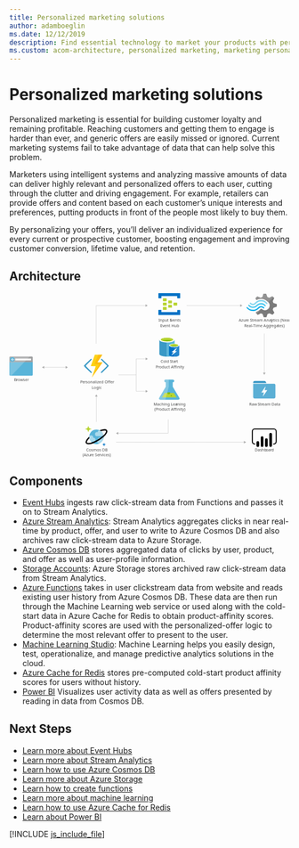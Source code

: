 ```yaml
---
title: Personalized marketing solutions
author: adamboeglin
ms.date: 12/12/2019
description: Find essential technology to market your products with personalized offers. Individualize your marketing for greater customer response using big-data insights.
ms.custom: acom-architecture, personalized marketing, marketing personalization, targeted marketing
---
```

# Personalized marketing solutions

Personalized marketing is essential for building customer loyalty and remaining profitable. Reaching customers and getting them to engage is harder than ever, and generic offers are easily missed or ignored. Current marketing systems fail to take advantage of data that can help solve this problem.

Marketers using intelligent systems and analyzing massive amounts of data can deliver highly relevant and personalized offers to each user, cutting through the clutter and driving engagement. For example, retailers can provide offers and content based on each customer’s unique interests and preferences, putting products in front of the people most likely to buy them.

By personalizing your offers, you’ll deliver an individualized experience for every current or prospective customer, boosting engagement and improving customer conversion, lifetime value, and retention.


## Architecture

<svg class="architecture-diagram" aria-labelledby="personalized-marketing" height="632.636" viewbox="0 0 1079.374 632.636" width="1079.374" xmlns="http://www.w3.org/2000/svg">
    <path d="M0 314.01a3.55 3.55 0 003.609 3.49H86.44a3.55 3.55 0 003.61-3.489V259.52H0z" fill="#59b4d9"/>
    <path d="M86.44 243.4H3.62A3.55 3.55 0 000 246.84v18.48h90.06v-18.47a3.55 3.55 0 00-3.62-3.45" fill="#a0a1a2"/>
    <path d="M3.63 243.4A3.55 3.55 0 000 246.85v67.17a3.55 3.55 0 003.609 3.49H7.57l71-74.15z" fill="#fff" opacity=".2" style="isolation:isolate"/>
    <path fill="#fff" d="M23.16 251.66h60.65v6.86H23.16z"/>
    <path d="M20.37 254.98a8.64 8.64 0 01-8.79 8.48 8.5 8.5 0 11-.57-17h.57a8.64 8.64 0 018.79 8.48" fill="#59b4d9"/>
    <path fill="#fff" d="M10.66 255.93l3.98 4.06h-2.16l-5.33-4.9 5.31-4.9h2.16l-3.96 4.04h9.71v1.7h-9.71z"/>
    <path d="M654.32 401.85l-25.15-42.05v-17h.45a5.263 5.263 0 10.37-10.52h-27.8a5.265 5.265 0 10-.48 10.52h.93v17l-25.14 42.05c-2.76 4.61-.5 8.39 5 8.39h66.79c5.53 0 7.79-3.78 5.03-8.39z" fill="#59b4d9"/>
    <path fill="#b8d432" d="M598.21 383.75l-10.38 17.35h56.16l-10.38-17.35h-35.4z"/>
    <path d="M614 388.91a5 5 0 005.07-4.9 4.73 4.73 0 00-.52-2.14h-9.12a4.72 4.72 0 00-.52 2.14 5 5 0 005.09 4.9z" fill="#7fba00"/>
    <ellipse cx="623.54" cy="394.57" fill="#7fba00" rx="2.49" ry="2.4"/>
    <path d="M577.5 401.85l25.15-42.05v-17h-.45a5.263 5.263 0 11-.37-10.52H614v27.41l-13.25 50.58h-18.24c-5.51-.03-7.77-3.81-5.01-8.42z" fill="#fff" opacity=".25" style="isolation:isolate"/>
    <path d="M577.63 179.32V234c0 5.76 13.18 10.3 29.33 10.3v-65z" fill="#3999c6"/>
    <path d="M606.65 244.3h.47c16.32 0 29.33-4.54 29.33-10.3v-54.68h-29.8z" fill="#59b4d9"/>
    <path d="M636.46 179.32c0 5.6-13.18 10.3-29.33 10.3s-29.49-4.7-29.49-10.3 13.18-10.3 29.33-10.3 29.49 4.7 29.49 10.3" fill="#fff"/>
    <path d="M630.5 178.72c0 3.79-10.51 6.82-23.37 6.82s-23.53-3-23.53-6.82 10.51-6.82 23.37-6.82 23.53 3 23.53 6.82" fill="#7fba00"/>
    <path d="M625.48 182.8c3.14-1.21 4.86-2.57 4.86-4.09 0-3.79-10.51-6.82-23.37-6.82s-23.37 3-23.37 6.82c0 1.51 1.88 3 4.86 4.09 4.23-1.67 11-2.57 18.51-2.57s14.28 1.06 18.51 2.57" fill="#b8d432"/>
    <path d="M615 200.98v36.51c0 3.79 8.78 6.82 19.61 6.82v-43.33z" fill="#0072c6"/>
    <path d="M634.26 244.3h.31c10.82 0 19.61-3 19.61-6.82v-36.5h-19.92z" fill="#0072c6"/>
    <path d="M634.26 244.3h.31c10.82 0 19.61-3 19.61-6.82v-36.5h-19.92z" fill="#fff" opacity=".15" style="isolation:isolate"/>
    <path d="M654.19 200.98c0 3.79-8.78 6.82-19.61 6.82s-19.61-3-19.61-6.82 8.78-6.82 19.61-6.82 19.61 3 19.61 6.82" fill="#fff"/>
    <path d="M650.11 200.53c0 2.42-7.06 4.54-15.53 4.54s-15.53-2-15.53-4.54c0-2.42 7.06-4.54 15.53-4.54s15.53 2.12 15.53 4.54" fill="#7fba00"/>
    <path d="M646.82 203.25c2-.76 3.29-1.67 3.29-2.73 0-2.42-7.06-4.54-15.53-4.54-8.63 0-15.53 2-15.53 4.54 0 1.06 1.26 2 3.29 2.73a42.09 42.09 0 0124.47 0" fill="#b8d432"/>
    <path fill="#fff" d="M645.24 223.09l-21.8 17.42 8.47-13.48h-7.37l21.8-17.27-8.47 13.33h7.37z"/>
    <text fill="#505050" font-family="SegoeUI, Segoe UI" font-size="14.81" style="isolation:isolate" transform="matrix(1.04 0 0 1 295.88 608.13)">
        Cosmos DB
    </text>
    <text fill="#505050" font-family="SegoeUI, Segoe UI" font-size="14.81" style="isolation:isolate" transform="matrix(1.04 0 0 1 281.81 627.87)">
        (Azu
    </text>
    <text fill="#505050" font-family="SegoeUI, Segoe UI" font-size="14.81" letter-spacing="-.01em" style="isolation:isolate" transform="matrix(1.04 0 0 1 311.95 627.87)">
        r
    </text>
    <text fill="#505050" font-family="SegoeUI, Segoe UI" font-size="14.81" style="isolation:isolate" transform="matrix(1.04 0 0 1 317.08 627.87)">
        e Se
    </text>
    <text fill="#505050" font-family="SegoeUI, Segoe UI" font-size="14.81" letter-spacing=".04em" style="isolation:isolate" transform="matrix(1.04 0 0 1 345.47 627.87)">
        r
    </text>
    <text fill="#505050" font-family="SegoeUI, Segoe UI" font-size="14.81" style="isolation:isolate" transform="matrix(1.04 0 0 1 351.42 627.87)">
        vices)
    </text>
    <g style="isolation:isolate" fill="#505050" font-family="SegoeUI, Segoe UI" font-size="14.81">
        <text style="isolation:isolate" transform="matrix(1.04 0 0 1 944.75 608.13)">
            Dashb
        </text>
        <text letter-spacing="-.01em" style="isolation:isolate" transform="matrix(1.04 0 0 1 987.682 608.13)">
            o
        </text>
        <text style="isolation:isolate" transform="matrix(1.04 0 0 1 996.5 608.13)">
            a
        </text>
        <text letter-spacing="-.01em" style="isolation:isolate" transform="matrix(1.04 0 0 1 1004.332 608.13)">
            r
        </text>
        <text style="isolation:isolate" transform="matrix(1.04 0 0 1 1009.479 608.13)">
            d
        </text>
    </g>
    <g style="isolation:isolate" fill="#505050" font-family="SegoeUI, Segoe UI" font-size="14.81">
        <text style="isolation:isolate" transform="matrix(1.04 0 0 1 18.01 338.48)">
            B
        </text>
        <text letter-spacing="-.01em" style="isolation:isolate" transform="matrix(1.04 0 0 1 26.84 338.48)">
            r
        </text>
        <text style="isolation:isolate" transform="matrix(1.04 0 0 1 31.988 338.48)">
            owser
        </text>
    </g>
    <text fill="#505050" font-family="SegoeUI, Segoe UI" font-size="14.81" style="isolation:isolate" transform="matrix(1.04 0 0 1 883.5 109.91)">
        Azu
    </text>
    <text fill="#505050" font-family="SegoeUI, Segoe UI" font-size="14.81" letter-spacing="-.01em" style="isolation:isolate" transform="matrix(1.04 0 0 1 909.01 109.91)">
        r
    </text>
    <text fill="#505050" font-family="SegoeUI, Segoe UI" font-size="14.81" style="isolation:isolate" transform="matrix(1.04 0 0 1 914.14 109.91)">
        e
    </text>
    <text fill="#505050" font-family="SegoeUI, Segoe UI" font-size="14.81" letter-spacing="-.029em" style="isolation:isolate" transform="matrix(1.04 0 0 1 926.36 109.91)">
        S
    </text>
    <text fill="#505050" font-family="SegoeUI, Segoe UI" font-size="14.81" style="isolation:isolate" transform="matrix(1.04 0 0 1 934.02 109.91)">
        t
    </text>
    <text fill="#505050" font-family="SegoeUI, Segoe UI" font-size="14.81" letter-spacing="-.01em" style="isolation:isolate" transform="matrix(1.04 0 0 1 939.21 109.91)">
        r
    </text>
    <text fill="#505050" font-family="SegoeUI, Segoe UI" font-size="14.81" style="isolation:isolate" transform="matrix(1.04 0 0 1 944.34 109.91)">
        eam Anal
    </text>
    <text fill="#505050" font-family="SegoeUI, Segoe UI" font-size="14.81" style="isolation:isolate" transform="matrix(1.04 0 0 1 1007.67 109.91)">
        y
    </text>
    <text fill="#505050" font-family="SegoeUI, Segoe UI" font-size="14.81" style="isolation:isolate" transform="matrix(1.04 0 0 1 1015.14 109.91)">
        tics (Near
    </text>
    <text fill="#505050" font-family="SegoeUI, Segoe UI" font-size="14.81" letter-spacing="-.029em" style="isolation:isolate" transform="matrix(1.04 0 0 1 904.46 129.65)">
        R
    </text>
    <text fill="#505050" font-family="SegoeUI, Segoe UI" font-size="14.81" style="isolation:isolate" transform="matrix(1.04 0 0 1 913.21 129.65)">
        eal-Time Agg
    </text>
    <text fill="#505050" font-family="SegoeUI, Segoe UI" font-size="14.81" letter-spacing="-.01em" style="isolation:isolate" transform="matrix(1.04 0 0 1 1004.03 129.65)">
        r
    </text>
    <text fill="#505050" font-family="SegoeUI, Segoe UI" font-size="14.81" style="isolation:isolate" transform="matrix(1.04 0 0 1 1009.16 129.65)">
        ega
    </text>
    <text fill="#505050" font-family="SegoeUI, Segoe UI" font-size="14.81" letter-spacing="-.01em" style="isolation:isolate" transform="matrix(1.04 0 0 1 1034.01 129.65)">
        t
    </text>
    <text fill="#505050" font-family="SegoeUI, Segoe UI" font-size="14.81" style="isolation:isolate" transform="matrix(1.04 0 0 1 1039.09 129.65)">
        es)
    </text>
    <path d="M626 37.77a1.34 1.34 0 01-1.277 1.4H613.31a1.34 1.34 0 01-1.45-1.4v-8.1a1.34 1.34 0 011.277-1.4H624.6a1.34 1.34 0 011.45 1.4zM646.29 46.16a1.34 1.34 0 01-1.277 1.4H633.56a1.34 1.34 0 01-1.45-1.4v-8.1a1.34 1.34 0 011.277-1.4h11.453a1.34 1.34 0 011.45 1.4zM626 54.54a1.34 1.34 0 01-1.277 1.4H613.31a1.34 1.34 0 01-1.45-1.4V46.4a1.34 1.34 0 011.277-1.4H624.6a1.34 1.34 0 011.4 1.277v.123zM605.78 29.4a1.34 1.34 0 01-1.277 1.4H592.75a1.34 1.34 0 01-1.45-1.4v-8.39a1.34 1.34 0 011.277-1.4H604c1.16 0 1.74.56 1.74 1.4z" fill="#b8d432"/>
    <path d="M656.42.05h-81a1.34 1.34 0 00-1.42 1.4v16.76a1.34 1.34 0 001.277 1.4h8.853a1.34 1.34 0 001.45-1.4v-7h60.72v7c0 .84.58 1.4 1.74 1.4h8.39a1.34 1.34 0 001.45-1.4V1.4A1.34 1.34 0 00656.6 0h-.173zM656.42 64.6H648a1.34 1.34 0 00-1.45 1.4v6.7h-61.03v-7c0-.84-.58-1.4-1.74-1.4h-8.38c-.87 0-1.45.56-1.45 1.68v16.5a1.34 1.34 0 001.277 1.4h81.193a1.34 1.34 0 001.45-1.4V66a1.34 1.34 0 00-1.277-1.4h-.173z" fill="#0072c6"/>
    <path d="M605.78 46.16a1.34 1.34 0 01-1.277 1.4H592.75a1.34 1.34 0 01-1.45-1.4v-8.39a1.34 1.34 0 011.277-1.4H604c1.16 0 1.74.56 1.74 1.4zM605.78 62.92a1.34 1.34 0 01-1.277 1.4H592.75a1.34 1.34 0 01-1.45-1.4v-8.38a1.34 1.34 0 011.277-1.4H604c1.16 0 1.74.56 1.74 1.4z" fill="#b8d432"/>
    <text fill="#505050" font-family="SegoeUI, Segoe UI" font-size="14.81" style="isolation:isolate" transform="matrix(1.04 0 0 1 574.24 109.91)">
        Input E
    </text>
    <text fill="#505050" font-family="SegoeUI, Segoe UI" font-size="14.81" letter-spacing="-.01em" style="isolation:isolate" transform="matrix(1.04 0 0 1 621.85 109.91)">
        v
    </text>
    <text fill="#505050" font-family="SegoeUI, Segoe UI" font-size="14.81" style="isolation:isolate" transform="matrix(1.04 0 0 1 629.11 109.91)">
        ents
    </text>
    <text fill="#505050" font-family="SegoeUI, Segoe UI" font-size="14.81" style="isolation:isolate" transform="matrix(1.04 0 0 1 581.03 129.65)">
        E
    </text>
    <text fill="#505050" font-family="SegoeUI, Segoe UI" font-size="14.81" letter-spacing="-.01em" style="isolation:isolate" transform="matrix(1.04 0 0 1 588.78 129.65)">
        v
    </text>
    <text fill="#505050" font-family="SegoeUI, Segoe UI" font-size="14.81" style="isolation:isolate" transform="matrix(1.04 0 0 1 596.04 129.65)">
        ent Hub
    </text>
    <text fill="#505050" font-family="SegoeUI, Segoe UI" font-size="14.81" style="isolation:isolate" transform="matrix(1.04 0 0 1 582.36 268.55)">
        Cold
    </text>
    <text fill="#505050" font-family="SegoeUI, Segoe UI" font-size="14.81" letter-spacing="-.029em" style="isolation:isolate" transform="matrix(1.04 0 0 1 617.79 268.55)">
        S
    </text>
    <text fill="#505050" font-family="SegoeUI, Segoe UI" font-size="14.81" style="isolation:isolate" transform="matrix(1.04 0 0 1 625.45 268.55)">
        ta
    </text>
    <text fill="#505050" font-family="SegoeUI, Segoe UI" font-size="14.81" letter-spacing=".029em" style="isolation:isolate" transform="matrix(1.04 0 0 1 638.45 268.55)">
        r
    </text>
    <text fill="#505050" font-family="SegoeUI, Segoe UI" font-size="14.81" style="isolation:isolate" transform="matrix(1.04 0 0 1 644.23 268.55)">
        t
    </text>
    <text fill="#505050" font-family="SegoeUI, Segoe UI" font-size="14.81" style="isolation:isolate" transform="matrix(1.04 0 0 1 563.25 288.3)">
        P
    </text>
    <text fill="#505050" font-family="SegoeUI, Segoe UI" font-size="14.81" letter-spacing="-.01em" style="isolation:isolate" transform="matrix(1.04 0 0 1 571.84 288.3)">
        r
    </text>
    <text fill="#505050" font-family="SegoeUI, Segoe UI" font-size="14.81" style="isolation:isolate" transform="matrix(1.04 0 0 1 576.97 288.3)">
        oduct Affinity
    </text>
    <text fill="#505050" font-family="SegoeUI, Segoe UI" font-size="14.81" style="isolation:isolate" transform="matrix(1.04 0 0 1 555.2 432.39)">
        Maching Lea
    </text>
    <text fill="#505050" font-family="SegoeUI, Segoe UI" font-size="14.81" style="isolation:isolate" transform="matrix(1.04 0 0 1 641.22 432.39)">
        r
    </text>
    <text fill="#505050" font-family="SegoeUI, Segoe UI" font-size="14.81" style="isolation:isolate" transform="matrix(1.04 0 0 1 646.52 432.39)">
        ning
    </text>
    <text fill="#505050" font-family="SegoeUI, Segoe UI" font-size="14.81" style="isolation:isolate" transform="matrix(1.04 0 0 1 558.64 452.13)">
        (P
    </text>
    <text fill="#505050" font-family="SegoeUI, Segoe UI" font-size="14.81" letter-spacing="-.01em" style="isolation:isolate" transform="matrix(1.04 0 0 1 571.85 452.13)">
        r
    </text>
    <text fill="#505050" font-family="SegoeUI, Segoe UI" font-size="14.81" style="isolation:isolate" transform="matrix(1.04 0 0 1 576.98 452.13)">
        oduct Affinity)
    </text>
    <text fill="#505050" font-family="SegoeUI, Segoe UI" font-size="14.81" style="isolation:isolate" transform="matrix(1.04 0 0 1 923.85 432.39)">
        Raw
    </text>
    <text fill="#505050" font-family="SegoeUI, Segoe UI" font-size="14.81" letter-spacing="-.029em" style="isolation:isolate" transform="matrix(1.04 0 0 1 956.11 432.39)">
        S
    </text>
    <text fill="#505050" font-family="SegoeUI, Segoe UI" font-size="14.81" style="isolation:isolate" transform="matrix(1.04 0 0 1 963.771 432.39)">
        t
    </text>
    <text fill="#505050" font-family="SegoeUI, Segoe UI" font-size="14.81" letter-spacing="-.01em" style="isolation:isolate" transform="matrix(1.04 0 0 1 968.96 432.39)">
        r
    </text>
    <text fill="#505050" font-family="SegoeUI, Segoe UI" font-size="14.81" style="isolation:isolate" transform="matrix(1.04 0 0 1 974.09 432.39)">
        eam Data
    </text>
    <text fill="#505050" font-family="SegoeUI, Segoe UI" font-size="14.81" letter-spacing="-.04em" style="isolation:isolate" transform="matrix(1.04 0 0 1 273.03 347.82)">
        P
    </text>
    <text fill="#505050" font-family="SegoeUI, Segoe UI" font-size="14.81" style="isolation:isolate" transform="matrix(1.04 0 0 1 281.05 347.82)">
        e
    </text>
    <text fill="#505050" font-family="SegoeUI, Segoe UI" font-size="14.81" letter-spacing=".01em" style="isolation:isolate" transform="matrix(1.04 0 0 1 289.07 347.82)">
        r
    </text>
    <text fill="#505050" font-family="SegoeUI, Segoe UI" font-size="14.81" style="isolation:isolate" transform="matrix(1.04 0 0 1 294.51 347.82)">
        sonalized Offer
    </text>
    <text fill="#505050" font-family="SegoeUI, Segoe UI" font-size="14.81" style="isolation:isolate" transform="matrix(1.04 0 0 1 317.04 367.56)">
        Logic
    </text>
    <path fill="none" stroke="#afafaf" stroke-miterlimit="10" stroke-width=".94" d="M132.8 285.26h85.24"/>
    <path fill="#afafaf" d="M134.26 290.27l-8.67-5.01 8.67-5.01v10.02zM216.58 290.27l8.67-5.01-8.67-5.01v10.02z"/>
    <path fill="none" stroke="#afafaf" stroke-miterlimit="10" stroke-width=".94" d="M334.25 194.38V47.55M525.61 47.72H334.77"/>
    <path fill="#afafaf" d="M524.14 42.71l8.68 5.01-8.68 5.01V42.71z"/>
    <path fill="none" stroke="#afafaf" stroke-miterlimit="10" stroke-width=".94" d="M890.38 47.6H682.69"/>
    <path fill="#afafaf" d="M888.92 42.59l8.67 5.01-8.67 5.01V42.59z"/>
    <path fill="none" stroke="#afafaf" stroke-miterlimit="10" stroke-width=".94" d="M904.58 573.35l-493.8-.12"/>
    <path fill="#afafaf" d="M903.11 568.34l8.68 5.01-8.68 5v-10.01z"/>
    <path fill="none" stroke="#afafaf" stroke-miterlimit="10" stroke-width=".94" d="M612.03 485.56v52.78M417.98 538.94h194.05"/>
    <path fill="#afafaf" d="M419.45 543.95l-8.67-5.01 8.67-5.01v10.02z"/>
    <path fill="none" stroke="#afafaf" stroke-miterlimit="10" stroke-width=".94" d="M981.7 155.39v151.68"/>
    <path fill="#afafaf" d="M976.69 305.6l5.01 8.68 5.01-8.68h-10.02z"/>
    <path d="M382.06 281.16a2.69 2.69 0 000-3.43l-4.61-4.61-20.53-19.93a2.33 2.33 0 00-3.27 0 2.26 2.26 0 000 3.43l21.57 21.13a2.52 2.52 0 010 3.43l-22 21.87a2.52 2.52 0 000 3.43 2.49 2.49 0 003.27 0l20.38-20.23.15-.15zM288 281.16a2.69 2.69 0 010-3.43l4.61-4.61 20.53-19.94a2.33 2.33 0 013.27 0 2.26 2.26 0 010 3.43l-21.13 21.13a2.52 2.52 0 000 3.43l21.57 21.87a2.52 2.52 0 010 3.43 2.49 2.49 0 01-3.27 0l-20.83-19.95-.15-.15z" fill="#3999c6"/>
    <path fill="#fcd116" d="M358.25 236.67h-29.01l-15.62 44.04 19.04.14-14.87 43.6 41.06-58.18h-19.94l19.34-29.6z"/>
    <path fill="#ff8c00" opacity=".3" style="isolation:isolate" d="M338.91 266.27l19.34-29.6h-15.17l-16.07 36.6 19.04.15-28.26 51.03 41.06-58.18h-19.94z"/>
    <path fill="none" d="M938.88 328.73h85.64v85.64h-85.64z"/>
    <path d="M989.46 344.79l-2.46-4.28a5.52 5.52 0 00-4.55-2.68h-38.22a5.37 5.37 0 00-5.35 5.35v2.94h51.39c-.27-.52-.55-.79-.81-1.33z" fill="#3596c5"/>
    <path d="M1021.31 348.81h-82.43v51.12a5.37 5.37 0 005.35 5.35h74.94a5.37 5.37 0 005.35-5.35v-46.3a5.29 5.29 0 00-3.21-4.82zm-28.64 25.42l-15.26 21.68c0 .27-.27.27-.53.27h-.27c-.27-.27-.53-.54-.27-.8l4-12.85h-8.83a.93.93 0 01-.53-.27v-.8l14.72-21.41c0-.27.27-.27.53-.27h.27c.27.27.53.54.27.8L983 373.17h9.1a.86.86 0 01.8.8.26.26 0 00-.27.25v.01h.04z" fill="#5bafd5"/>
    <path fill="none" stroke="#afafaf" stroke-miterlimit="10" stroke-width=".94" d="M488.39 252.72v124.19M526.15 252.72h-37.76"/>
    <path fill="#afafaf" d="M524.68 247.72l8.67 5-8.67 5.01v-10.01z"/>
    <path fill="none" stroke="#afafaf" stroke-miterlimit="10" stroke-width=".94" d="M526.15 377.44h-37.76"/>
    <path fill="#afafaf" d="M524.68 372.43l8.67 5.01-8.67 5.01v-10.02z"/>
    <path fill="none" stroke="#afafaf" stroke-miterlimit="10" stroke-width=".94" d="M488.39 314.28h-67.98M335.04 495.2v-98.78"/>
    <path fill="#afafaf" d="M340.05 397.89l-5.01-8.67-5 8.67h10.01z"/>
    <path d="M1018.07 582.25h-1.93v-3.85h1.93a7.44 7.44 0 007.43-7.43v-39.43a7.44 7.44 0 00-7.43-7.43h-73.13a7.44 7.44 0 00-7.43 7.43v39.43a7.44 7.44 0 007.43 7.43h1.93v3.86h-1.93a11.3 11.3 0 01-11.29-11.29v-39.43a11.3 11.3 0 0111.29-11.29h73.12a11.3 11.3 0 0111.29 11.29v39.43a11.3 11.3 0 01-11.29 11.29"/>
    <path d="M956.8 569.33a5.24 5.24 0 015.24 5.24v12.08a5.24 5.24 0 01-5.24 5.24 5.24 5.24 0 01-5.24-5.23v-12.09a5.24 5.24 0 015.24-5.24zM973.27 591.88a5.24 5.24 0 01-5.24-5.24v-31a5.24 5.24 0 0110.48 0v31a5.24 5.24 0 01-5.24 5.24M1006.22 591.73a5.24 5.24 0 01-5.24-5.24v-43.9a5.24 5.24 0 0110.48-.02v43.92a5.24 5.24 0 01-5.24 5.24M989.74 591.88a5.24 5.24 0 01-5.24-5.24v-23a5.24 5.24 0 1110.48-.02v23.02a5.24 5.24 0 01-5.24 5.24"/>
    <path d="M362.76 546.08a28 28 0 11-33.82-20.68h.06a27.9 27.9 0 0133.729 20.474v.006z" fill="#59b4d9"/>
    <path d="M331.56 563.87a7.44 7.44 0 00-7.41-7.47H323a7.4 7.4 0 00-7.26-9.13H308a27.72 27.72 0 006.74 24h9.38a7.44 7.44 0 007.46-7.42v-.01zM340.8 533.08a5 5 0 00.2 1.32h-3.22a7.73 7.73 0 100 15.46h25.61a27.41 27.41 0 00-14.49-21.76h-3.05a5 5 0 00-5.05 4.95zM363.36 555.58h-15.28a6.31 6.31 0 00-6.33 6.29 6.25 6.25 0 00.76 3 6.29 6.29 0 001.91 12.3h4.26a27.92 27.92 0 0014.68-21.59z" fill="#fff" opacity=".5" style="isolation:isolate"/>
    <path d="M304.15 534.01a.86.86 0 01-.86-.85 9.79 9.79 0 00-9.8-9.77.86.86 0 110-1.71 9.79 9.79 0 009.8-9.75.86.86 0 011.72 0 9.79 9.79 0 009.8 9.77.86.86 0 110 1.71 9.79 9.79 0 00-9.8 9.76.86.86 0 01-.86.84z" fill="#b8d432"/>
    <path d="M364.6 589.06a.51.51 0 01-.51-.51 5.86 5.86 0 00-5.87-5.83.51.51 0 110-1 5.86 5.86 0 005.86-5.84.51.51 0 011 0 5.86 5.86 0 005.9 5.82h.02a.51.51 0 110 1 5.86 5.86 0 00-5.86 5.84.51.51 0 01-.51.51z" fill="#0072c6"/>
    <path d="M376.34 527.45c-2.67-4.38-9.39-5.39-19.42-2.94a79.909 79.909 0 00-9.21 2.94 28.249 28.249 0 015.43 3.47c1.71-.56 3.38-1.07 5-1.46a35 35 0 018.17-1.16c3.29 0 5.1.81 5.7 1.8 1 1.62.08 5.91-5.75 12.64-1 1.2-2.2 2.41-3.43 3.63a127.13 127.13 0 01-45.18 27.64c-10.15 3.31-17.08 3.24-18.63.7s1.55-8.74 9.13-16.28a27.731 27.731 0 01-.62-6.52c-12.06 10.9-16 20.34-12.85 25.45 1.63 2.67 5.2 4.17 10.41 4.17a53 53 0 0018-4 138.29 138.29 0 0040.42-24.84 79 79 0 006.59-6.66c6.76-7.76 8.9-14.21 6.24-18.58z"/>
    <path d="M1014.29 63.67l2.79-7.22 12.8-4.42V41.79l-1.4-.47-11.41-3.26-2.79-7.22 5.82-11.87-7.22-7.22-1.4.7-10.48 5.36-7.45-3-4.63-12.41h-10.47L978 3.85l-3.49 10.94-7.22 2.79-12.34-5.35-7.46 7.17.7 1.4 3.26 6.05a36.64 36.64 0 0118.39-4.66 37.55 37.55 0 0124 9.78 53.878 53.878 0 014.42 3.72 17.768 17.768 0 011.86 2.56 18.15 18.15 0 01-4.66 23.28 17.83 17.83 0 01-18.46 2.6c-.7-.47-1.16-.47-1.4-.7a24.168 24.168 0 01-4-2.79c-.47 0-.7-.47-1.4-.47a5.74 5.74 0 00-4 1.86l-.47.47A35 35 0 01951 71.82l-2.09 4.42 7 7 .47.47 1.4-.7 10.47-5.35 7.17 2.74 4 12.34h10.47l.47-1.4L994 80.4l7.22-2.79 12.34 5.35 7-7.68-.7-1.4z" fill="#7a7a7a"/>
    <path d="M951.91 45.51c-7.91 8.38-20.72 8.38-28.17-.47a2 2 0 00-3.26 0 2.64 2.64 0 00-.7 1.86 4.44 4.44 0 00.7 1.86c9.31 10.47 24.91 10.71 34.92.47 7.91-7.91 20.25-8.15 27.93.7 1.16 1.16 2.56 1.16 3.26 0a2.64 2.64 0 00.7-1.86 4.44 4.44 0 00-.7-1.86 23.42 23.42 0 00-33.043-2.272q-.856.746-1.637 1.572z" fill="#48c8ef"/>
    <path d="M969.37 49.93a14.78 14.78 0 00-11.17 4.66l-.47.47-.47.47A26.24 26.24 0 01937 63.9c-7.68 0-14.43-3.72-20-9.31-1.16-1.16-2.56-1.16-3.26 0-.23 0-.23.47-.23 1.16a3.13 3.13 0 001.16 2.09 30.77 30.77 0 0023.28 10.94c8.61.47 17-3.26 23.51-10.24l.47-.47.47-.47a10.55 10.55 0 017.67-3.2c2.79 0 5.35 1.4 7.68 3.72 1.16 1.16 2.56 1.16 3.26 0a2.64 2.64 0 00.7-1.86 4.441 4.441 0 00-.71-1.86 18.93 18.93 0 00-11.63-4.47z" fill="#00abec"/>
    <path d="M949.82 40.4a27.3 27.3 0 0120.25-8.61c7.45 0 14.43 3.72 19.55 9.31 1.16 1.16 2.56 1.16 3.26 0a2.64 2.64 0 00.7-1.86 4.44 4.44 0 00-.7-1.86A30.77 30.77 0 00969.6 26.4a31.26 31.26 0 00-23.51 10.24l-.47.47-.47.47a10.55 10.55 0 01-7.68 3.26c-3 0-5.35-1.4-7.68-3.72-1.16-1.16-2.56-1.16-3.26 0a2.64 2.64 0 00-.7 1.86 4.44 4.44 0 00.7 1.86 15 15 0 0021.17 1.372q.49-.43.941-.9l.47-.47z" fill="#84d6ef"/>
    <g opacity=".2" fill="#f1f1f1">
        <path d="M971.46 60.4c-.47 0-.7-.47-1.4-.47a5.74 5.74 0 00-4 1.86l-.47.47a35 35 0 01-14.9 9.31l-2.09 4.42 3.72 3.72zM951.68 27.12a36.64 36.64 0 0118.39-4.66 37.55 37.55 0 0124 9.78c1.16.93 2.09 1.63 3.26 2.56l19.32-19.32-4-4-1.4.7-10.47 5.35-7.22-2.79-4.64-12.34h-10.47L978 3.85l-3.49 10.94-7.22 2.79-12.34-5.35-7.46 7.17.7 1.4z"/>
    </g>
</svg>


## Components
* [Event Hubs](http://azure.microsoft.com/services/event-hubs/) ingests raw click-stream data from Functions and passes it on to Stream Analytics.
* [Azure Stream Analytics](http://azure.microsoft.com/services/stream-analytics/): Stream Analytics aggregates clicks in near real-time by product, offer, and user to write to Azure Cosmos DB and also archives raw click-stream data to Azure Storage.
* [Azure Cosmos DB](http://azure.microsoft.com/services/cosmos-db/) stores aggregated data of clicks by user, product, and offer as well as user-profile information.
* [Storage Accounts](http://azure.microsoft.com/services/storage/): Azure Storage stores archived raw click-stream data from Stream Analytics.
* [Azure Functions](http://azure.microsoft.com/services/functions/) takes in user clickstream data from website and reads existing user history from Azure Cosmos DB. These data are then run through the Machine Learning web service or used along with the cold-start data in Azure Cache for Redis to obtain product-affinity scores. Product-affinity scores are used with the personalized-offer logic to determine the most relevant offer to present to the user.
* [Machine Learning Studio](http://azure.microsoft.com/services/machine-learning-studio/): Machine Learning helps you easily design, test, operationalize, and manage predictive analytics solutions in the cloud.
* [Azure Cache for Redis](http://azure.microsoft.com/services/cache/) stores pre-computed cold-start product affinity scores for users without history.
* [Power BI](https://powerbi.microsoft.comhttp://azure.microsoft.com/) Visualizes user activity data as well as offers presented by reading in data from Cosmos DB.

## Next Steps
* [Learn more about Event Hubs](https://docs.microsoft.com/azure/event-hubs/event-hubs-what-is-event-hubs)
* [Learn more about Stream Analytics](https://docs.microsoft.com/azure/stream-analytics/stream-analytics-introduction)
* [Learn how to use Azure Cosmos DB](https://docs.microsoft.com/azure/cosmos-db)
* [Learn more about Azure Storage](https://docs.microsoft.com/azure/storage/storage-introduction)
* [Learn how to create functions](https://docs.microsoft.com/azure/azure-functions)
* [Learn more about machine learning](https://docs.microsoft.com/azure/machine-learning/machine-learning-what-is-machine-learning)
* [Learn how to use Azure Cache for Redis](https://docs.microsoft.com/azure/redis-cache/cache-dotnet-how-to-use-azure-redis-cache)
* [Learn about Power BI](https://powerbi.microsoft.com/documentation/powerbi-landing-page/)

[!INCLUDE [js_include_file](../../_js/index.md)]
